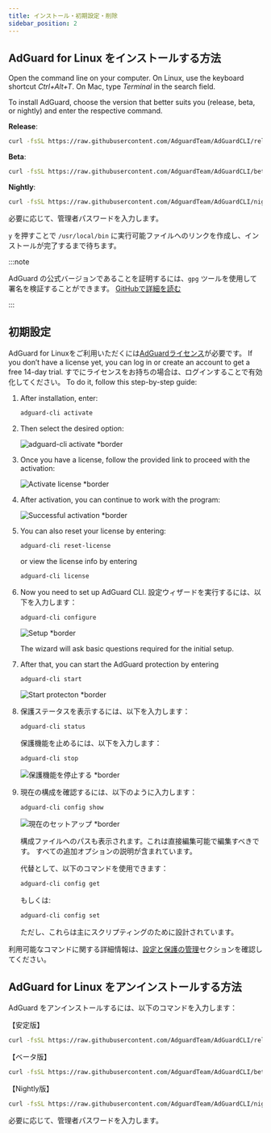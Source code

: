 ```yaml
---
title: インストール・初期設定・削除
sidebar_position: 2
---
```


## AdGuard for Linux をインストールする方法

Open the command line on your computer. On Linux, use the keyboard shortcut _Ctrl+Alt+T_. On Mac, type _Terminal_ in the search field.

To install AdGuard, choose the version that better suits you (release, beta, or nightly) and enter the respective command.

**Release**:

```sh
curl -fsSL https://raw.githubusercontent.com/AdguardTeam/AdGuardCLI/release/install.sh | sh -s -- -v
```

**Beta**:

```sh
curl -fsSL https://raw.githubusercontent.com/AdguardTeam/AdGuardCLI/beta/install.sh | sh -s -- -v
```

**Nightly**:

```sh
curl -fsSL https://raw.githubusercontent.com/AdguardTeam/AdGuardCLI/nightly/install.sh | sh -s -- -v
```

必要に応じて、管理者パスワードを入力します。

`y` を押すことで `/usr/local/bin` に実行可能ファイルへのリンクを作成し、インストールが完了するまで待ちます。

:::note

AdGuard の公式バージョンであることを証明するには、`gpg` ツールを使用して署名を検証することができます。 [GitHubで詳細を読む](https://github.com/AdguardTeam/AdGuardCLI?tab=readme-ov-file#verify-releases)

:::

## 初期設定

AdGuard for Linuxをご利用いただくには[AdGuardライセンス](https://adguard.com/license.html)が必要です。 If you don’t have a license yet, you can log in or create an account to get a free 14-day trial. すでにライセンスをお持ちの場合は、ログインすることで有効化してください。 To do it, follow this step-by-step guide:

1. After installation, enter:

    ```sh
    adguard-cli activate
    ```

2. Then select the desired option:

    ![adguard-cli activate \*border](https://cdn.adtidy.org/content/Kb/ad_blocker/linux/activation1.png)

3. Once you have a license, follow the provided link to proceed with the activation:

    ![Activate license \*border](https://cdn.adtidy.org/content/Kb/ad_blocker/linux/activation2.png)

4. After activation, you can continue to work with the program:

    ![Successful activation \*border](https://cdn.adtidy.org/content/Kb/ad_blocker/linux/activation3.png)

5. You can also reset your license by entering:

    ```sh
    adguard-cli reset-license
    ```

    or  view the license info by entering

    ```sh
    adguard-cli license
    ```

6. Now you need to set up AdGuard CLI. 設定ウィザードを実行するには、以下を入力します：

    ```sh
    adguard-cli configure
    ```

    ![Setup \*border](https://cdn.adtidy.org/content/Kb/ad_blocker/linux/activation4.png)

    The wizard will ask basic questions required for the initial setup.

7. After that, you can start the AdGuard protection by entering

    ```sh
    adguard-cli start
    ```

    ![Start protecton \*border](https://cdn.adtidy.org/content/Kb/ad_blocker/linux/activation5.png)

8. 保護ステータスを表示するには、以下を入力します：

    ```sh
    adguard-cli status
    ```

    保護機能を止めるには、以下を入力します：

    ```sh
    adguard-cli stop
    ```

    ![保護機能を停止する \*border](https://cdn.adtidy.org/content/Kb/ad_blocker/linux/activation6.png)

9. 現在の構成を確認するには、以下のように入力します：

    ```sh
    adguard-cli config show
    ```

    ![現在のセットアップ \*border](https://cdn.adtidy.org/content/Kb/ad_blocker/linux/activation7.png)

    構成ファイルへのパスも表示されます。これは直接編集可能で編集すべきです。 すべての追加オプションの説明が含まれています。

    代替として、以下のコマンドを使用できます：

    ```sh
    adguard-cli config get
    ```

    もしくは:

    ```sh
    adguard-cli config set
    ```

    ただし、これらは主にスクリプティングのために設計されています。

利用可能なコマンドに関する詳細情報は、[設定と保護の管理](https://adguard.com/kb/adguard-for-linux/settings/)セクションを確認してください。

## AdGuard for Linux をアンインストールする方法

AdGuard をアンインストールするには、以下のコマンドを入力します：

【安定版】

```sh
curl -fsSL https://raw.githubusercontent.com/AdguardTeam/AdGuardCLI/release/install.sh | sh -s -- -v -u
```

【ベータ版】

```sh
curl -fsSL https://raw.githubusercontent.com/AdguardTeam/AdGuardCLI/beta/install.sh | sh -s -- -v -u
```

【Nightly版】

```sh
curl -fsSL https://raw.githubusercontent.com/AdguardTeam/AdGuardCLI/nightly/install.sh | sh -s -- -v -u
```

必要に応じて、管理者パスワードを入力します。
